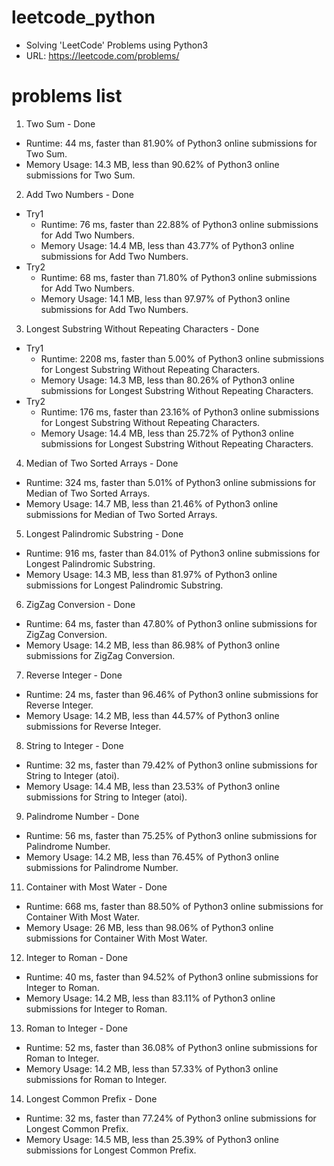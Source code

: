 # leetcode_python
* Solving 'LeetCode' Problems using Python3
* URL: https://leetcode.com/problems/

# problems list
1. Two Sum - Done
- Runtime: 44 ms, faster than 81.90% of Python3 online submissions for Two Sum.
- Memory Usage: 14.3 MB, less than 90.62% of Python3 online submissions for Two Sum.
2. Add Two Numbers - Done
- Try1
  - Runtime: 76 ms, faster than 22.88% of Python3 online submissions for Add Two Numbers.
  - Memory Usage: 14.4 MB, less than 43.77% of Python3 online submissions for Add Two Numbers.
- Try2
  - Runtime: 68 ms, faster than 71.80% of Python3 online submissions for Add Two Numbers.
  - Memory Usage: 14.1 MB, less than 97.97% of Python3 online submissions for Add Two Numbers.
3. Longest Substring Without Repeating Characters - Done
- Try1
  - Runtime: 2208 ms, faster than 5.00% of Python3 online submissions for Longest Substring Without Repeating Characters.
  - Memory Usage: 14.3 MB, less than 80.26% of Python3 online submissions for Longest Substring Without Repeating Characters.
- Try2
  - Runtime: 176 ms, faster than 23.16% of Python3 online submissions for Longest Substring Without Repeating Characters.
  - Memory Usage: 14.4 MB, less than 25.72% of Python3 online submissions for Longest Substring Without Repeating Characters.
4. Median of Two Sorted Arrays - Done
- Runtime: 324 ms, faster than 5.01% of Python3 online submissions for Median of Two Sorted Arrays.
- Memory Usage: 14.7 MB, less than 21.46% of Python3 online submissions for Median of Two Sorted Arrays.
5. Longest Palindromic Substring - Done
- Runtime: 916 ms, faster than 84.01% of Python3 online submissions for Longest Palindromic Substring.
- Memory Usage: 14.3 MB, less than 81.97% of Python3 online submissions for Longest Palindromic Substring.
6. ZigZag Conversion - Done
- Runtime: 64 ms, faster than 47.80% of Python3 online submissions for ZigZag Conversion.
- Memory Usage: 14.2 MB, less than 86.98% of Python3 online submissions for ZigZag Conversion.
7. Reverse Integer - Done
- Runtime: 24 ms, faster than 96.46% of Python3 online submissions for Reverse Integer.
- Memory Usage: 14.2 MB, less than 44.57% of Python3 online submissions for Reverse Integer.
8. String to Integer - Done
- Runtime: 32 ms, faster than 79.42% of Python3 online submissions for String to Integer (atoi).
- Memory Usage: 14.4 MB, less than 23.53% of Python3 online submissions for String to Integer (atoi).
9. Palindrome Number - Done
- Runtime: 56 ms, faster than 75.25% of Python3 online submissions for Palindrome Number.
- Memory Usage: 14.2 MB, less than 76.45% of Python3 online submissions for Palindrome Number.
11. Container with Most Water - Done
- Runtime: 668 ms, faster than 88.50% of Python3 online submissions for Container With Most Water.
- Memory Usage: 26 MB, less than 98.06% of Python3 online submissions for Container With Most Water.
12. Integer to Roman - Done
- Runtime: 40 ms, faster than 94.52% of Python3 online submissions for Integer to Roman.
- Memory Usage: 14.2 MB, less than 83.11% of Python3 online submissions for Integer to Roman.
13. Roman to Integer - Done
- Runtime: 52 ms, faster than 36.08% of Python3 online submissions for Roman to Integer.
- Memory Usage: 14.2 MB, less than 57.33% of Python3 online submissions for Roman to Integer.
14. Longest Common Prefix - Done
- Runtime: 32 ms, faster than 77.24% of Python3 online submissions for Longest Common Prefix.
- Memory Usage: 14.5 MB, less than 25.39% of Python3 online submissions for Longest Common Prefix.
